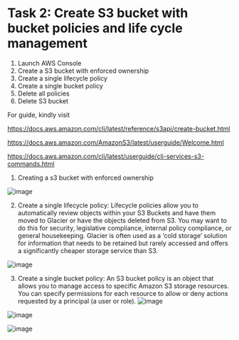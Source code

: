 # Task 2: Create S3 bucket with bucket policies and life cycle management

1. Launch AWS Console
2. Create a S3 bucket with enforced ownership
3. Create a single lifecycle policy
4. Create a single bucket policy
5. Delete all policies
6. Delete S3 bucket



For guide, kindly visit

https://docs.aws.amazon.com/cli/latest/reference/s3api/create-bucket.html

https://docs.aws.amazon.com/AmazonS3/latest/userguide/Welcome.html

https://docs.aws.amazon.com/cli/latest/userguide/cli-services-s3-commands.html



1. Creating a s3 bucket with enforced ownership

![image](https://user-images.githubusercontent.com/94450478/169142971-5351c63f-d4a2-4655-8926-c7101bef1d1e.png)

2. Create a single lifecycle policy: Lifecycle policies allow you to automatically review objects within your S3 Buckets and have them moved to Glacier or have the objects deleted from S3. You may want to do this for security, legislative compliance, internal policy compliance, or general housekeeping. Glacier is often used as a ‘cold storage’ solution for information that needs to be retained but rarely accessed and offers a significantly cheaper storage service than S3.
 
 ![image](https://user-images.githubusercontent.com/94450478/169142656-0cc1ad93-70cf-45d1-ad47-f5a4139347f8.png)
 
 3. Create a single bucket policy: An S3 bucket policy is an object that allows you to manage access to specific Amazon S3 storage resources. You can specify permissions for each resource to allow or deny actions requested by a principal (a user or role).
 ![image](https://user-images.githubusercontent.com/94450478/169151300-d0e1a85f-7253-4fd8-b7d4-975695703a8a.png)
 
 ![image](https://user-images.githubusercontent.com/94450478/169151780-1aeca3e3-758e-40b3-b406-a6b572421cc1.png)
 
 ![image](https://user-images.githubusercontent.com/94450478/169152129-f3a8e022-e70e-46b4-9f26-0e77c3935c50.png)




 
